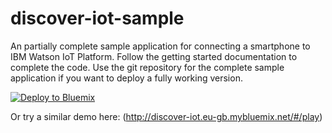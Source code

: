 # discover-iot-sample

An partially complete sample application for connecting a smartphone to IBM Watson IoT Platform.
Follow the getting started documentation to complete the code.
Use the git repository for the complete sample application if you want to deploy a fully working version.



[![Deploy to Bluemix](https://bluemix.net/deploy/button.png)](https://bluemix.net/deploy?repository=)



Or try a similar demo here: (http://discover-iot.eu-gb.mybluemix.net/#/play)
